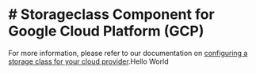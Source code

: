 # # Storageclass Component for Google Cloud Platform (GCP)

For more information, please refer to our documentation on [configuring a storage class for your cloud provider](http://localhost:5080/admin/deploy/kubernetes/configure#configure-a-storage-class).Hello World
